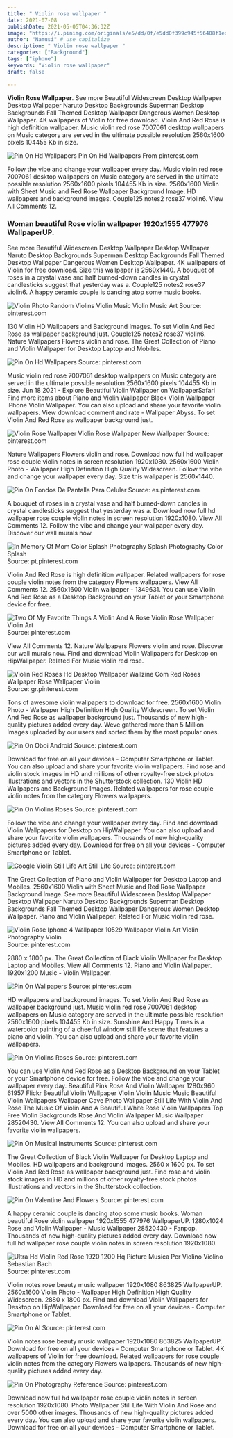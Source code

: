 ```yaml
---
title: " Violin rose wallpaper "
date: 2021-07-08
publishDate: 2021-05-05T04:36:32Z
image: "https://i.pinimg.com/originals/e5/dd/0f/e5dd0f399c945f56408f1eda327f5eef.png"
author: "Namusi" # use capitalize
description: " Violin rose wallpaper "
categories: ["Background"]
tags: ["iphone"]
keywords: "Violin rose wallpaper"
draft: false

---
```



**Violin Rose Wallpaper**. See more Beautiful Widescreen Desktop Wallpaper Desktop Wallpaper Naruto Desktop Backgrounds Superman Desktop Backgrounds Fall Themed Desktop Wallpaper Dangerous Women Desktop Wallpaper. 4K wallpapers of Violin for free download. Violin And Red Rose is high definition wallpaper. Music violin red rose 7007061 desktop wallpapers on Music category are served in the ultimate possible resolution 2560x1600 pixels 104455 Kb in size.

![Pin On Hd Wallpapers](https://i.pinimg.com/originals/7c/69/f1/7c69f1405b4f6bb6ad10989402862f06.jpg "Pin On Hd Wallpapers")
Pin On Hd Wallpapers From pinterest.com


Follow the vibe and change your wallpaper every day. Music violin red rose 7007061 desktop wallpapers on Music category are served in the ultimate possible resolution 2560x1600 pixels 104455 Kb in size. 2560x1600 Violin with Sheet Music and Red Rose Wallpaper Background Image. HD wallpapers and background images. Couple125 notes2 rose37 violin6. View All Comments 12.

### Woman beautiful Rose violin wallpaper 1920x1555 477976 WallpaperUP.

See more Beautiful Widescreen Desktop Wallpaper Desktop Wallpaper Naruto Desktop Backgrounds Superman Desktop Backgrounds Fall Themed Desktop Wallpaper Dangerous Women Desktop Wallpaper. 4K wallpapers of Violin for free download. Size this wallpaper is 2560x1440. A bouquet of roses in a crystal vase and half burned-down candles in crystal candlesticks suggest that yesterday was a. Couple125 notes2 rose37 violin6. A happy ceramic couple is dancing atop some music books.


![Violin Photo Random Violins Violin Music Violin Music Art](https://i.pinimg.com/originals/b9/a6/ae/b9a6ae2b5c8e891fcfac41a6c0c86673.jpg "Violin Photo Random Violins Violin Music Violin Music Art")
Source: pinterest.com

130 Violin HD Wallpapers and Background Images. To set Violin And Red Rose as wallpaper background just. Couple125 notes2 rose37 violin6. Nature Wallpapers Flowers violin and rose. The Great Collection of Piano and Violin Wallpaper for Desktop Laptop and Mobiles.

![Pin On Hd Wallpapers](https://i.pinimg.com/originals/7c/69/f1/7c69f1405b4f6bb6ad10989402862f06.jpg "Pin On Hd Wallpapers")
Source: pinterest.com

Music violin red rose 7007061 desktop wallpapers on Music category are served in the ultimate possible resolution 2560x1600 pixels 104455 Kb in size. Jun 18 2021 - Explore Beautiful Violin Wallpaper on WallpaperSafari Find more items about Piano and Violin Wallpaper Black Violin Wallpaper iPhone Violin Wallpaper. You can also upload and share your favorite violin wallpapers. View download comment and rate - Wallpaper Abyss. To set Violin And Red Rose as wallpaper background just.

![Violin Rose Wallpaper Violin Rose Wallpaper New Wallpaper](https://i.pinimg.com/originals/ff/7f/e4/ff7fe4eb592e5caf9eafa80bd91a3874.jpg "Violin Rose Wallpaper Violin Rose Wallpaper New Wallpaper")
Source: pinterest.com

Nature Wallpapers Flowers violin and rose. Download now full hd wallpaper rose couple violin notes in screen resolution 1920x1080. 2560x1600 Violin Photo - Wallpaper High Definition High Quality Widescreen. Follow the vibe and change your wallpaper every day. Size this wallpaper is 2560x1440.

![Pin On Fondos De Pantalla Para Celular](https://i.pinimg.com/originals/06/9c/dd/069cdd754c11103fb9bec3c6c6a15937.jpg "Pin On Fondos De Pantalla Para Celular")
Source: es.pinterest.com

A bouquet of roses in a crystal vase and half burned-down candles in crystal candlesticks suggest that yesterday was a. Download now full hd wallpaper rose couple violin notes in screen resolution 1920x1080. View All Comments 12. Follow the vibe and change your wallpaper every day. Discover our wall murals now.

![In Memory Of Mom Color Splash Photography Splash Photography Color Splash](https://i.pinimg.com/originals/96/6f/4f/966f4f05666ac167e9c24e497912c117.jpg "In Memory Of Mom Color Splash Photography Splash Photography Color Splash")
Source: pt.pinterest.com

Violin And Red Rose is high definition wallpaper. Related wallpapers for rose couple violin notes from the category Flowers wallpapers. View All Comments 12. 2560x1600 Violin wallpaper - 1349631. You can use Violin And Red Rose as a Desktop Background on your Tablet or your Smartphone device for free.

![Two Of My Favorite Things A Violin And A Rose Violin Rose Wallpaper Violin Art](https://i.pinimg.com/originals/0b/d8/02/0bd802169c2537b2a21191528fd25eb7.jpg "Two Of My Favorite Things A Violin And A Rose Violin Rose Wallpaper Violin Art")
Source: pinterest.com

View All Comments 12. Nature Wallpapers Flowers violin and rose. Discover our wall murals now. Find and download Violin Wallpapers for Desktop on HipWallpaper. Related For Music violin red rose.

![Violin Red Roses Hd Desktop Wallpaper Wallzine Com Red Roses Wallpaper Rose Wallpaper Violin](https://i.pinimg.com/originals/b3/5c/2e/b35c2e4a737f1ff6099caaca692b3cea.jpg "Violin Red Roses Hd Desktop Wallpaper Wallzine Com Red Roses Wallpaper Rose Wallpaper Violin")
Source: gr.pinterest.com

Tons of awesome violin wallpapers to download for free. 2560x1600 Violin Photo - Wallpaper High Definition High Quality Widescreen. To set Violin And Red Rose as wallpaper background just. Thousands of new high-quality pictures added every day. Weve gathered more than 5 Million Images uploaded by our users and sorted them by the most popular ones.

![Pin On Oboi Android](https://i.pinimg.com/564x/01/c2/67/01c2677ca8003432054060e59fa6be14.jpg "Pin On Oboi Android")
Source: pinterest.com

Download for free on all your devices - Computer Smartphone or Tablet. You can also upload and share your favorite violin wallpapers. Find rose and violin stock images in HD and millions of other royalty-free stock photos illustrations and vectors in the Shutterstock collection. 130 Violin HD Wallpapers and Background Images. Related wallpapers for rose couple violin notes from the category Flowers wallpapers.

![Pin On Violins Roses](https://i.pinimg.com/originals/76/95/f4/7695f41d5863c7f275ac038ab3c19f50.jpg "Pin On Violins Roses")
Source: pinterest.com

Follow the vibe and change your wallpaper every day. Find and download Violin Wallpapers for Desktop on HipWallpaper. You can also upload and share your favorite violin wallpapers. Thousands of new high-quality pictures added every day. Download for free on all your devices - Computer Smartphone or Tablet.

![Google Violin Still Life Art Still Life](https://i.pinimg.com/originals/cf/9c/18/cf9c182e042eda47649362558fbab1f5.jpg "Google Violin Still Life Art Still Life")
Source: pinterest.com

The Great Collection of Piano and Violin Wallpaper for Desktop Laptop and Mobiles. 2560x1600 Violin with Sheet Music and Red Rose Wallpaper Background Image. See more Beautiful Widescreen Desktop Wallpaper Desktop Wallpaper Naruto Desktop Backgrounds Superman Desktop Backgrounds Fall Themed Desktop Wallpaper Dangerous Women Desktop Wallpaper. Piano and Violin Wallpaper. Related For Music violin red rose.

![Violin Rose Iphone 4 Wallpaper 10529 Wallpaper Violin Art Violin Photography Violin](https://i.pinimg.com/originals/65/23/5c/65235c9db21e06f6d9c4e11cd2b3f5b1.jpg "Violin Rose Iphone 4 Wallpaper 10529 Wallpaper Violin Art Violin Photography Violin")
Source: pinterest.com

2880 x 1800 px. The Great Collection of Black Violin Wallpaper for Desktop Laptop and Mobiles. View All Comments 12. Piano and Violin Wallpaper. 1920x1200 Music - Violin Wallpaper.

![Pin On Wallpapers](https://i.pinimg.com/originals/2c/22/f0/2c22f052fb921f5aefb959914d2b9912.jpg "Pin On Wallpapers")
Source: pinterest.com

HD wallpapers and background images. To set Violin And Red Rose as wallpaper background just. Music violin red rose 7007061 desktop wallpapers on Music category are served in the ultimate possible resolution 2560x1600 pixels 104455 Kb in size. Sunshine And Happy Times is a watercolor painting of a cheerful window still life scene that features a piano and violin. You can also upload and share your favorite violin wallpapers.

![Pin On Violins Roses](https://i.pinimg.com/originals/03/35/07/033507962cbae2721bfdb6b68a1c7316.jpg "Pin On Violins Roses")
Source: pinterest.com

You can use Violin And Red Rose as a Desktop Background on your Tablet or your Smartphone device for free. Follow the vibe and change your wallpaper every day. Beautiful Pink Rose And Violin Wallpaper 1280x960 61957 Flickr Beautiful Violin Wallpaper Violin Violin Music Music Beautiful Violin Wallpapers Wallpaper Cave Photo Wallpaper Still Life With Violin And Rose The Music Of Violin And A Beautiful White Rose Violin Wallpapers Top Free Violin Backgrounds Rose And Violin Wallpaper Music Wallpaper 28520430. View All Comments 12. You can also upload and share your favorite violin wallpapers.

![Pin On Musical Instruments](https://i.pinimg.com/originals/83/f9/4f/83f94ff7215d8abb11701b87ab0dbebe.jpg "Pin On Musical Instruments")
Source: pinterest.com

The Great Collection of Black Violin Wallpaper for Desktop Laptop and Mobiles. HD wallpapers and background images. 2560 x 1600 px. To set Violin And Red Rose as wallpaper background just. Find rose and violin stock images in HD and millions of other royalty-free stock photos illustrations and vectors in the Shutterstock collection.

![Pin On Valentine And Flowers](https://i.pinimg.com/originals/df/cd/80/dfcd807723b858564b1f330e7ef4b57c.jpg "Pin On Valentine And Flowers")
Source: pinterest.com

A happy ceramic couple is dancing atop some music books. Woman beautiful Rose violin wallpaper 1920x1555 477976 WallpaperUP. 1280x1024 Rose and Violin Wallpaper - Music Wallpaper 28520430 - Fanpop. Thousands of new high-quality pictures added every day. Download now full hd wallpaper rose couple violin notes in screen resolution 1920x1080.

![Ultra Hd Violin Red Rose 1920 1200 Hq Picture Musica Per Violino Violino Sebastian Bach](https://i.pinimg.com/originals/55/22/17/5522176576b1d6901832321c18c854aa.jpg "Ultra Hd Violin Red Rose 1920 1200 Hq Picture Musica Per Violino Violino Sebastian Bach")
Source: pinterest.com

Violin notes rose beauty music wallpaper 1920x1080 863825 WallpaperUP. 2560x1600 Violin Photo - Wallpaper High Definition High Quality Widescreen. 2880 x 1800 px. Find and download Violin Wallpapers for Desktop on HipWallpaper. Download for free on all your devices - Computer Smartphone or Tablet.

![Pin On Al](https://i.pinimg.com/736x/19/04/f8/1904f88153225089af2ccef7bbd4b768.jpg "Pin On Al")
Source: pinterest.com

Violin notes rose beauty music wallpaper 1920x1080 863825 WallpaperUP. Download for free on all your devices - Computer Smartphone or Tablet. 4K wallpapers of Violin for free download. Related wallpapers for rose couple violin notes from the category Flowers wallpapers. Thousands of new high-quality pictures added every day.

![Pin On Photography Reference](https://i.pinimg.com/originals/e5/dd/0f/e5dd0f399c945f56408f1eda327f5eef.png "Pin On Photography Reference")
Source: pinterest.com

Download now full hd wallpaper rose couple violin notes in screen resolution 1920x1080. Photo Wallpaper Still Life With Violin And Rose and over 5000 other images. Thousands of new high-quality pictures added every day. You can also upload and share your favorite violin wallpapers. Download for free on all your devices - Computer Smartphone or Tablet.

